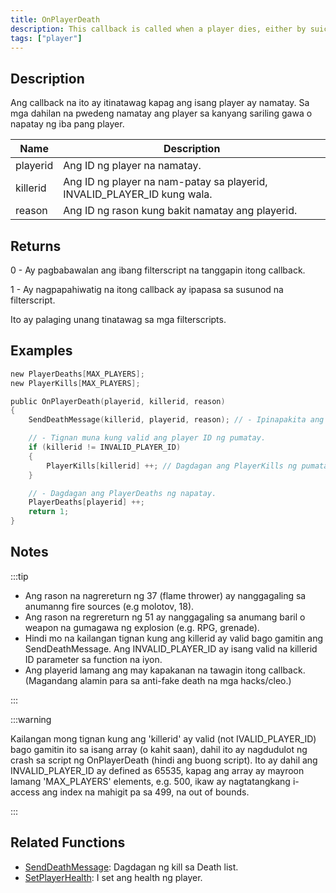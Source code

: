 ```yaml
---
title: OnPlayerDeath
description: This callback is called when a player dies, either by suicide or by being killed by another player.
tags: ["player"]
---
```


## Description

Ang callback na ito ay itinatawag kapag ang isang player ay namatay. Sa mga dahilan na pwedeng namatay ang player sa kanyang sariling gawa o napatay ng iba pang player.

| Name     | Description                                                             |
| -------- | ----------------------------------------------------------------------- |
| playerid | Ang ID ng player na namatay.                                            |
| killerid | Ang ID ng player na nam-patay sa playerid, INVALID_PLAYER_ID kung wala. |
| reason   | Ang ID ng rason kung bakit namatay ang playerid.                        |

## Returns

0 - Ay pagbabawalan ang ibang filterscript na tanggapin itong callback.

1 - Ay nagpapahiwatig na itong callback ay ipapasa sa susunod na filterscript.

Ito ay palaging unang tinatawag sa mga filterscripts.

## Examples

```c
new PlayerDeaths[MAX_PLAYERS];
new PlayerKills[MAX_PLAYERS];

public OnPlayerDeath(playerid, killerid, reason)
{
    SendDeathMessage(killerid, playerid, reason); // - Ipinapakita ang impormasyon ng pagpatay sa kill feed.

    // - Tignan muna kung valid ang player ID ng pumatay.
    if (killerid != INVALID_PLAYER_ID)
    {
        PlayerKills[killerid] ++; // Dagdagan ang PlayerKills ng pumatay.
    }

    // - Dagdagan ang PlayerDeaths ng napatay.
    PlayerDeaths[playerid] ++;
    return 1;
}
```

## Notes

:::tip

- Ang rason na nagrereturn ng 37 (flame thrower) ay nanggagaling sa anumanng fire sources (e.g molotov, 18).
- Ang rason na regrereturn ng 51 ay nanggagaling sa anumang baril o weapon na gumagawa ng explosion (e.g. RPG, grenade).
- Hindi mo na kailangan tignan kung ang killerid ay valid bago gamitin ang SendDeathMessage. Ang INVALID_PLAYER_ID ay isang valid na killerid ID parameter sa function na iyon.
- Ang playerid lamang ang may kapakanan na tawagin itong callback. (Magandang alamin para sa anti-fake death na mga hacks/cleo.)

:::

:::warning

Kailangan mong tignan kung ang 'killerid' ay valid (not IVALID_PLAYER_ID) bago gamitin ito sa isang array (o kahit saan), dahil ito ay nagdudulot ng crash sa script  ng OnPlayerDeath (hindi ang buong script). Ito ay dahil ang INVALID_PLAYER_ID ay defined as 65535, kapag ang array ay mayroon lamang 'MAX_PLAYERS' elements, e.g. 500, ikaw ay nagtatangkang i-access ang index na mahigit pa sa 499, na out of bounds.

:::

## Related Functions

- [SendDeathMessage](../functions/SendDeathMessage.md): Dagdagan ng kill sa Death list.
- [SetPlayerHealth](../functions/SetPlayerHealth.md): I set ang health ng player.
